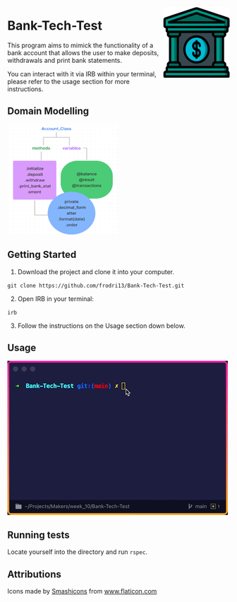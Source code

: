 <img src="https://raw.githubusercontent.com/frodri13/Bank-Tech-Test/main/img/bank.png" align="right"
     alt="Bank logo from https://www.flaticon.com/" width="150" height="160">

# Bank-Tech-Test

This program aims to mimick the functionality of a bank account that allows the user to make deposits, withdrawals and print bank statements.

You can interact with it via IRB within your terminal, please refer to the usage section for more instructions.

## Domain Modelling

<img src="https://raw.githubusercontent.com/frodri13/Bank-Tech-Test/main/img/Account_Class.png" width="250" height="250">

## Getting Started

1. Download the project and clone it into your computer.

```
git clone https://github.com/frodri13/Bank-Tech-Test.git
```

2. Open IRB in your terminal:

```
irb
```

3. Follow the instructions on the Usage section down below.

## Usage

![App Usage Gif](https://raw.githubusercontent.com/frodri13/Bank-Tech-Test/main/img/app_usage.gif)

## Running tests

Locate yourself into the directory and run `rspec`.

## Attributions

<div>Icons made by <a href="https://smashicons.com/" title="Smashicons">Smashicons</a> from <a href="https://www.flaticon.com/" title="Flaticon">www.flaticon.com</a></div>
